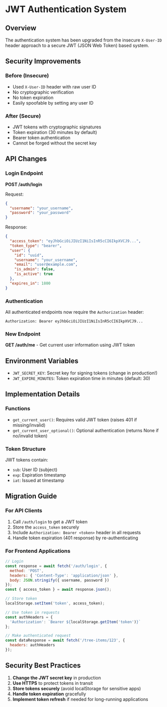 # JWT Authentication System

## Overview

The authentication system has been upgraded from the insecure `X-User-ID` header approach to a secure JWT (JSON Web Token) based system.

## Security Improvements

### Before (Insecure)
- Used `X-User-ID` header with raw user ID
- No cryptographic verification
- No token expiration
- Easily spoofable by setting any user ID

### After (Secure)
- JWT tokens with cryptographic signatures
- Token expiration (30 minutes by default)
- Bearer token authentication
- Cannot be forged without the secret key

## API Changes

### Login Endpoint
**POST /auth/login**

Request:
```json
{
  "username": "your_username",
  "password": "your_password"
}
```

Response:
```json
{
  "access_token": "eyJhbGciOiJIUzI1NiIsInR5cCI6IkpXVCJ9...",
  "token_type": "bearer",
  "user": {
    "id": "uuid",
    "username": "your_username",
    "email": "user@example.com",
    "is_admin": false,
    "is_active": true
  },
  "expires_in": 1800
}
```

### Authentication
All authenticated endpoints now require the `Authorization` header:

```
Authorization: Bearer eyJhbGciOiJIUzI1NiIsInR5cCI6IkpXVCJ9...
```

### New Endpoint
**GET /auth/me** - Get current user information using JWT token

## Environment Variables

- `JWT_SECRET_KEY`: Secret key for signing tokens (change in production!)
- `JWT_EXPIRE_MINUTES`: Token expiration time in minutes (default: 30)

## Implementation Details

### Functions
- `get_current_user()`: Requires valid JWT token (raises 401 if missing/invalid)
- `get_current_user_optional()`: Optional authentication (returns None if no/invalid token)

### Token Structure
JWT tokens contain:
- `sub`: User ID (subject)
- `exp`: Expiration timestamp
- `iat`: Issued at timestamp

## Migration Guide

### For API Clients
1. Call `/auth/login` to get a JWT token
2. Store the `access_token` securely
3. Include `Authorization: Bearer <token>` header in all requests
4. Handle token expiration (401 response) by re-authenticating

### For Frontend Applications
```javascript
// Login
const response = await fetch('/auth/login', {
  method: 'POST',
  headers: { 'Content-Type': 'application/json' },
  body: JSON.stringify({ username, password })
});
const { access_token } = await response.json();

// Store token
localStorage.setItem('token', access_token);

// Use token in requests
const authHeaders = {
  'Authorization': `Bearer ${localStorage.getItem('token')}`
};

// Make authenticated request
const dataResponse = await fetch('/tree-items/123', {
  headers: authHeaders
});
```

## Security Best Practices

1. **Change the JWT secret key** in production
2. **Use HTTPS** to protect tokens in transit
3. **Store tokens securely** (avoid localStorage for sensitive apps)
4. **Handle token expiration** gracefully
5. **Implement token refresh** if needed for long-running applications
